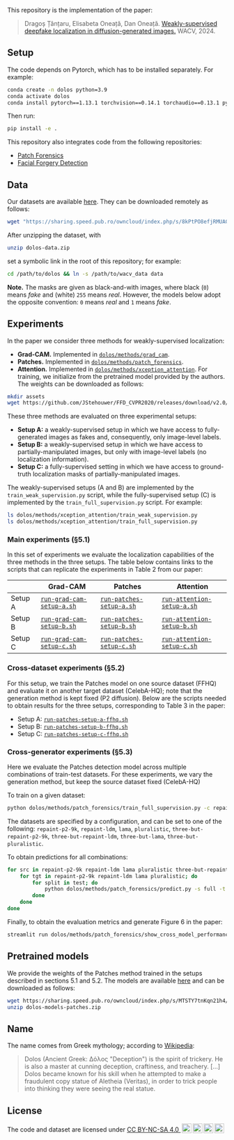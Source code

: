 This repository is the implementation of the paper:

> Dragoș Țânțaru, Elisabeta Oneață, Dan Oneață.
> [Weakly-supervised deepfake localization in diffusion-generated images.](https://arxiv.org/pdf/2311.04584)
> WACV, 2024.

## Setup

The code depends on Pytorch, which has to be installed separately.
For example:

```bash
conda create -n dolos python=3.9
conda activate dolos
conda install pytorch==1.13.1 torchvision==0.14.1 torchaudio==0.13.1 pytorch-cuda=11.6 -c pytorch -c nvidia
```

Then run:

```bash
pip install -e .
```

This repository also integrates code from the following repositories:

- [Patch Forensics](https://github.com/chail/patch-forensics)
- [Facial Forgery Detection](https://github.com/JStehouwer/FFD_CVPR2020)

## Data

Our datasets are available [here](https://sharing.speed.pub.ro/owncloud/index.php/s/8kPtPO8efjRMUAG).
They can be downloaded remotely as follows:

```bash
wget "https://sharing.speed.pub.ro/owncloud/index.php/s/8kPtPO8efjRMUAG/download" -O dolos-data.zip
```

After unzipping the dataset, with

```bash
unzip dolos-data.zip
```

set a symbolic link in the root of this repository; for example:

```bash
cd /path/to/dolos && ln -s /path/to/wacv_data data
```

**Note.**
The masks are given as black-and-with images, where black (`0`) means _fake_ and (white) `255` means _real_.
However, the models below adopt the opposite convention: `0` means _real_ and `1` means _fake_.

## Experiments

In the paper we consider three methods for weakly-supervised localization:

- **Grad-CAM.** Implemented in [`dolos/methods/grad_cam`](dolos/methods/grad_cam/).
- **Patches.** Implemented in [`dolos/methods/patch_forensics`](dolos/methods/patch_forensics/).
- **Attention.** Implemented in [`dolos/methods/xception_attention`](dolos/methods/xception_attention/).
For training, we initialize from the pretrained model provided by the authors.
The weights can be downloaded as follows:

```bash
mkdir assets
wget https://github.com/JStehouwer/FFD_CVPR2020/releases/download/v2.0/xcp_reg.tar -O assets/xcp_reg.tar
```

These three methods are evaluated on three experimental setups:

- **Setup A:** a weakly-supervised setup in which we have access to fully-generated images as fakes and, consequently, only image-level labels.
- **Setup B:** a weakly-supervised setup in which we have access to partially-manipulated images, but only with image-level labels (no localization information).
- **Setup C:** a fully-supervised setting in which we have access to ground-truth localization masks of partially-manipulated images.

The weakly-supervised setups (A and B) are implemented by the `train_weak_supervision.py` script,
while the fully-supervised setup (C) is implemented by the `train_full_supervision.py` script.
For example:

```bash
ls dolos/methods/xception_attention/train_weak_supervision.py
ls dolos/methods/xception_attention/train_full_supervision.py
```

### Main experiments (§5.1)

In this set of experiments we evaluate the localization capabilities of the three methods in the three setups.
The table below contains links to the scripts that can replicate the experiments in Table 2 from our paper:

| | Grad-CAM | Patches | Attention |
| --- | --- | --- | --- |
| Setup A | [`run-grad-cam-setup-a.sh`](dolos/scripts/run-grad-cam-setup-a.sh)| [`run-patches-setup-a.sh`](dolos/scripts/run-patches-setup-a.sh) | [`run-attention-setup-a.sh`](dolos/scripts/run-attention-setup-a.sh) |
| Setup B | [`run-grad-cam-setup-b.sh`](dolos/scripts/run-grad-cam-setup-b.sh)| [`run-patches-setup-b.sh`](dolos/scripts/run-patches-setup-b.sh) | [`run-attention-setup-b.sh`](dolos/scripts/run-attention-setup-b.sh) |
| Setup C | [`run-grad-cam-setup-c.sh`](dolos/scripts/run-grad-cam-setup-c.sh)| [`run-patches-setup-c.sh`](dolos/scripts/run-patches-setup-c.sh) | [`run-attention-setup-c.sh`](dolos/scripts/run-attention-setup-c.sh) |

### Cross-dataset experiments (§5.2)

For this setup,
we train the Patches model on one source dataset (FFHQ) and evaluate it on another target dataset (CelebA-HQ);
note that the generation method is kept fixed (P2 diffusion).
Below are the scripts needed to obtain results for the three setups, corresponding to Table 3 in the paper:

- Setup A: [`run-patches-setup-a-ffhq.sh`](dolos/scripts/run-patches-setup-a-ffhq.sh)
- Setup B: [`run-patches-setup-b-ffhq.sh`](dolos/scripts/run-patches-setup-b-ffhq.sh)
- Setup C: [`run-patches-setup-c-ffhq.sh`](dolos/scripts/run-patches-setup-c-ffhq.sh)

### Cross-generator experiments (§5.3)

Here we evaluate the Patches detection model across multiple combinations of train-test datasets.
For these experiments, we vary the generation method, but keep the source dataset fixed (CelebA-HQ)

To train on a given dataset:
```bash
python dolos/methods/patch_forensics/train_full_supervision.py -c repaint-p2-9k
```

The datasets are specified by a configuration, and can be set to one of the following:
`repaint-p2-9k`,
`repaint-ldm`,
`lama`,
`pluralistic`,
`three-but-repaint-p2-9k`,
`three-but-repaint-ldm`,
`three-but-lama`,
`three-but-pluralistic`.

To obtain predictions for all combinations:

```bash
for src in repaint-p2-9k repaint-ldm lama pluralistic three-but-repaint-p2-9k three-but-repaint-ldm three-but-lama three-but-pluralistic; do
    for tgt in repaint-p2-9k repaint-ldm lama pluralistic; do
        for split in test; do
            python dolos/methods/patch_forensics/predict.py -s full -t ${src} -p ${tgt}-${split}
        done
    done
done
```

Finally, to obtain the evaluation metrics and generate Figure 6 in the paper:

```bash
streamlit run dolos/methods/patch_forensics/show_cross_model_performance.py
```

## Pretrained models

We provide the weights of the Patches method trained in the setups described in sections 5.1 and 5.2.
The models are available [here](https://sharing.speed.pub.ro/owncloud/index.php/s/MTSTY7tnKqn21h4) and can be downloaded as follows:

```bash
wget https://sharing.speed.pub.ro/owncloud/index.php/s/MTSTY7tnKqn21h4/download -O dolos-models-patches.zip
unzip dolos-models-patches.zip
```

## Name

The name comes from Greek mythology; according to [Wikipedia](https://en.wikipedia.org/wiki/Dolos_(mythology)):

> Dolos (Ancient Greek: Δόλος "Deception") is the spirit of trickery. He is also a master at cunning deception, craftiness, and treachery.
> [...]
> Dolos became known for his skill when he attempted to make a fraudulent copy statue of Aletheia (Veritas), in order to trick people into thinking they were seeing the real statue.

## License

<p xmlns:cc="http://creativecommons.org/ns#">The code and dataset are licensed under <a href="https://creativecommons.org/licenses/by-nc-sa/4.0/?ref=chooser-v1" target="_blank" rel="license noopener noreferrer" style="display:inline-block;">CC BY-NC-SA 4.0 <img style="height:22px!important;margin-left:3px;vertical-align:text-bottom;" src="https://mirrors.creativecommons.org/presskit/icons/cc.svg?ref=chooser-v1" alt=""><img style="height:22px!important;margin-left:3px;vertical-align:text-bottom;" src="https://mirrors.creativecommons.org/presskit/icons/by.svg?ref=chooser-v1" alt=""><img style="height:22px!important;margin-left:3px;vertical-align:text-bottom;" src="https://mirrors.creativecommons.org/presskit/icons/nc.svg?ref=chooser-v1" alt=""><img style="height:22px!important;margin-left:3px;vertical-align:text-bottom;" src="https://mirrors.creativecommons.org/presskit/icons/sa.svg?ref=chooser-v1" alt=""></a></p>

